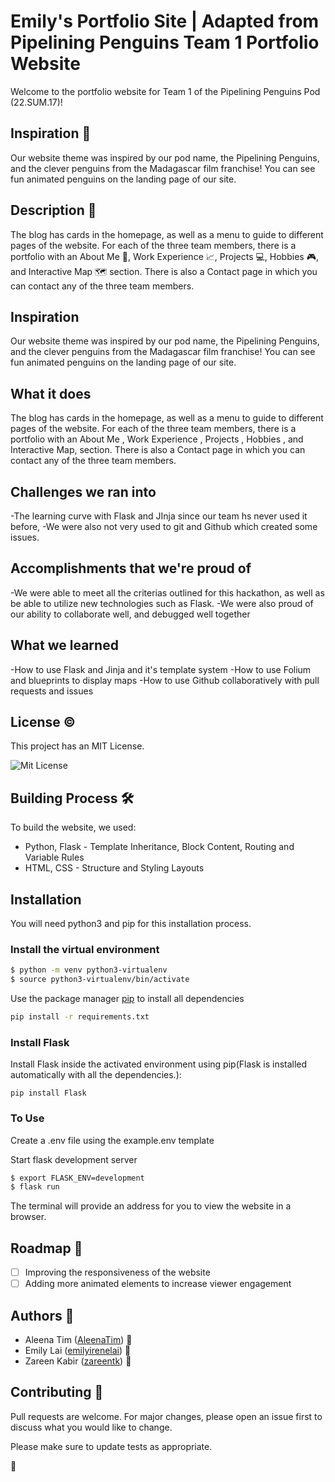 # Emily's Portfolio Site | Adapted from Pipelining Penguins Team 1 Portfolio Website

Welcome to the portfolio website for Team 1 of the Pipelining Penguins Pod (22.SUM.17)!<br />

## Inspiration :penguin:

Our website theme was inspired by our pod name, the Pipelining Penguins, and the clever penguins from the Madagascar film franchise! You can see fun animated penguins on the landing page of our site.

## Description :penguin:

The blog has cards in the homepage, as well as a menu to guide to different pages of the website. For each of the three team members, there is a portfolio with an About Me :wave:, Work Experience :chart_with_upwards_trend:, Projects :computer:, Hobbies :video_game:, and Interactive Map :world_map: section. There is also a Contact page in which you can contact any of the three team members.

## Inspiration

Our website theme was inspired by our pod name, the Pipelining Penguins, and the clever penguins from the Madagascar film franchise! You can see fun animated penguins on the landing page of our site.

## What it does
The blog has cards in the homepage, as well as a menu to guide to different pages of the website. For each of the three team members, there is a portfolio with an About Me , Work Experience , Projects , Hobbies , and Interactive Map, section. There is also a Contact page in which you can contact any of the three team members.


## Challenges we ran into
-The learning curve with Flask and JInja since our team hs never used it before,
-We were also not very used to git and Github which created some issues.

## Accomplishments that we're proud of
-We were able to meet all the criterias outlined for this hackathon, as well as be able to utilize new technologies such as Flask.
-We were also proud of our ability to collaborate well, and debugged well together

## What we learned
-How to use Flask and Jinja and it's template system
-How to use Folium and blueprints to display maps
-How to use Github collaboratively with pull requests and issues

## License :copyright:

This project has an MIT License.

![Mit License](https://img.shields.io/apm/l/vim-mode)

## Building Process :hammer_and_wrench:

To build the website, we used:
- Python, Flask - Template Inheritance, Block Content, Routing and Variable Rules
- HTML, CSS - Structure and Styling Layouts

## Installation

You will need python3 and pip for this installation process.

### Install the virtual environment

```bash
$ python -m venv python3-virtualenv
$ source python3-virtualenv/bin/activate
```
Use the package manager [pip](https://pip.pypa.io/en/stable/) to install all dependencies

```bash
pip install -r requirements.txt
```

### Install Flask
Install Flask inside the activated environment using pip(Flask is installed automatically with all the dependencies.):
```
pip install Flask
```

### To Use

Create a .env file using the example.env template

Start flask development server
```bash
$ export FLASK_ENV=development
$ flask run
```
The terminal will provide an address for you to view the website in a browser.

## Roadmap :red_car:

- [ ] Improving the responsiveness of the website
- [ ] Adding more animated elements to increase viewer engagement

## Authors :memo:
* Aleena Tim ([AleenaTim](https://github.com/AleenaTim)) :penguin:</br>
* Emily Lai ([emilyirenelai](https://github.com/emilyirenelai)) :penguin:</br>
* Zareen Kabir ([zareentk](https://github.com/zareentk)) :penguin:

## Contributing :penguin:
Pull requests are welcome. For major changes, please open an issue first to discuss what you would like to change.

Please make sure to update tests as appropriate.

:penguin:
